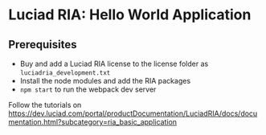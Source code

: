 # Luciad RIA: Hello World Application

## Prerequisites

- Buy and add a Luciad RIA license to the license folder as `luciadria_development.txt`
- Install the node modules and add the RIA packages
- `npm start` to run the webpack dev server

Follow the tutorials on https://dev.luciad.com/portal/productDocumentation/LuciadRIA/docs/documentation.html?subcategory=ria_basic_application
